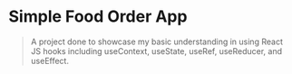 # Simple Food Order App

> A project done to showcase my basic understanding in using React JS hooks including useContext, useState, useRef, useReducer, and useEffect.



